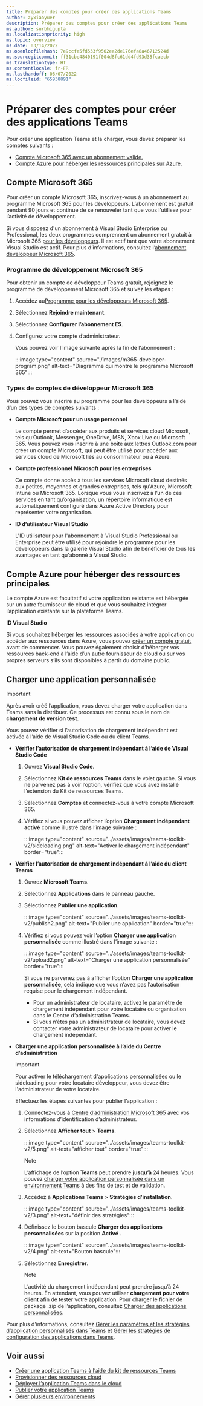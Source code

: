 ```yaml
---
title: Préparer des comptes pour créer des applications Teams
author: zyxiaoyuer
description: Préparer des comptes pour créer des applications Teams
ms.author: surbhigupta
ms.localizationpriority: high
ms.topic: overview
ms.date: 03/14/2022
ms.openlocfilehash: 7e9ccfe5fd533f9502ea2de176efa8a46712524d
ms.sourcegitcommit: ff31cbe4840191f004d8fc61dd4fd93d35fcaecb
ms.translationtype: HT
ms.contentlocale: fr-FR
ms.lasthandoff: 06/07/2022
ms.locfileid: "65938891"
---
```

# <a name="prepare-accounts-to-build-teams-apps"></a>Préparer des comptes pour créer des applications Teams

Pour créer une application Teams et la charger, vous devez préparer les comptes suivants :

* [Compte Microsoft 365 avec un abonnement valide.](accounts.md#microsoft-365-account)
* [Compte Azure pour héberger les ressources principales sur Azure](accounts.md#azure-account-to-host-backend-resources).

## <a name="microsoft-365-account"></a>Compte Microsoft 365

Pour créer un compte Microsoft 365, inscrivez-vous à un abonnement au programme Microsoft 365 pour les développeurs. L’abonnement est gratuit pendant 90 jours et continue de se renouveler tant que vous l’utilisez pour l’activité de développement.

Si vous disposez d'un abonnement à Visual Studio Enterprise ou Professional, les deux programmes comprennent un abonnement gratuit à Microsoft 365 [pour les développeurs](https://aka.ms/MyVisualStudioBenefits). Il est actif tant que votre abonnement Visual Studio est actif. Pour plus d’informations, consultez l’[abonnement développeur Microsoft 365](https://developer.microsoft.com/microsoft-365/dev-program).

### <a name="microsoft-365-developer-program"></a>Programme de développement Microsoft 365

Pour obtenir un compte de développeur Teams gratuit, rejoignez le programme de développement Microsoft 365 et suivez les étapes :

1. Accédez au[Programme pour les développeurs Microsoft 365](https://developer.microsoft.com/microsoft-365/dev-program).
2. Sélectionnez **Rejoindre maintenant**.
3. Sélectionnez **Configurer l’abonnement E5**.
4. Configurez votre compte d’administrateur.

   Vous pouvez voir l’image suivante après la fin de l’abonnement :

    :::image type="content" source="./images/m365-developer-program.png" alt-text="Diagramme qui montre le programme Microsoft 365":::

### <a name="microsoft-365-developer-account-types"></a>Types de comptes de développeur Microsoft 365

Vous pouvez vous inscrire au programme pour les développeurs à l’aide d’un des types de comptes suivants :

* **Compte Microsoft pour un usage personnel**

    Le compte permet d’accéder aux produits et services cloud Microsoft, tels qu’Outlook, Messenger, OneDrive, MSN, Xbox Live ou Microsoft 365. Vous pouvez vous inscrire à une boîte aux lettres Outlook.com pour créer un compte Microsoft, qui peut être utilisé pour accéder aux services cloud de Microsoft liés au consommateur ou à Azure.

* **Compte professionnel Microsoft pour les entreprises**

     Ce compte donne accès à tous les services Microsoft cloud destinés aux petites, moyennes et grandes entreprises, tels qu'Azure, Microsoft Intune ou Microsoft 365. Lorsque vous vous inscrivez à l’un de ces services en tant qu’organisation, un répertoire informatique est automatiquement configuré dans Azure Active Directory pour représenter votre organisation.

* **ID d’utilisateur Visual Studio**

    L'ID utilisateur pour l'abonnement à Visual Studio Professional ou Enterprise peut être utilisé pour rejoindre le programme pour les développeurs dans la galerie Visual Studio afin de bénéficier de tous les avantages en tant qu'abonné à Visual Studio.

## <a name="azure-account-to-host-backend-resources"></a>Compte Azure pour héberger des ressources principales

Le compte Azure est facultatif si votre application existante est hébergée sur un autre fournisseur de cloud et que vous souhaitez intégrer l’application existante sur la plateforme Teams.

**ID Visual Studio**

Si vous souhaitez héberger les ressources associées à votre application ou accéder aux ressources dans Azure, vous pouvez [créer un compte gratuit](https://azure.microsoft.com/free/) avant de commencer. Vous pouvez également choisir d’héberger vos ressources back-end à l’aide d’un autre fournisseur de cloud ou sur vos propres serveurs s’ils sont disponibles à partir du domaine public.

## <a name="upload-custom-app"></a>Charger une application personnalisée

> [!IMPORTANT]
> Après avoir créé l’application, vous devez charger votre application dans Teams sans la distribuer. Ce processus est connu sous le nom de **chargement de version test**.

   Vous pouvez vérifier si l’autorisation de chargement indépendant est activée à l’aide de Visual Studio Code ou du client Teams.

* **Vérifier l’autorisation de chargement indépendant à l’aide de Visual Studio Code**

    1. Ouvrez **Visual Studio Code**.
    2. Sélectionnez **Kit de ressources Teams** dans le volet gauche. Si vous ne parvenez pas à voir l’option, vérifiez que vous avez installé l’extension du Kit de ressources Teams.
    3. Sélectionnez **Comptes** et connectez-vous à votre compte Microsoft 365.
    4. Vérifiez si vous pouvez afficher l’option **Chargement indépendant activé** comme illustré dans l’image suivante :

       :::image type="content" source="../assets/images/teams-toolkit-v2/sideloading.png" alt-text="Activer le chargement indépendant" border="true":::

* **Vérifier l’autorisation de chargement indépendant à l’aide du client Teams**

    1. Ouvrez **Microsoft Teams**.
    2. Sélectionnez **Applications** dans le panneau gauche.
    3. Sélectionnez **Publier une application**.

       :::image type="content" source="../assets/images/teams-toolkit-v2/publish2.png" alt-text="Publier une application" border="true":::

    4. Vérifiez si vous pouvez voir l’option **Charger une application personnalisée** comme illustré dans l’image suivante :

       :::image type="content" source="../assets/images/teams-toolkit-v2/upload2.png" alt-text="Charger une application personnalisée" border="true":::

        Si vous ne parvenez pas à afficher l’option **Charger une application personnalisée**, cela indique que vous n’avez pas l’autorisation requise pour le chargement indépendant.

        * Pour un administrateur de locataire, activez le paramètre de chargement indépendant pour votre locataire ou organisation dans le Centre d’administration Teams.
        * Si vous n’êtes pas un administrateur de locataire, vous devez contacter votre administrateur de locataire pour activer le chargement indépendant.

* **Charger une application personnalisée à l’aide du Centre d’administration**

  > [!IMPORTANT]
  > Pour activer le téléchargement d'applications personnalisées ou le sideloading pour votre locataire développeur, vous devez être l'administrateur de votre locataire.

  Effectuez les étapes suivantes pour publier l’application :

  1. Connectez-vous à [Centre d’administration Microsoft 365](https://admin.microsoft.com/Adminportal/Home?source=applauncher#/homepage#/) avec vos informations d’identification d’administrateur.

  2. Sélectionnez **Afficher tout** > **Teams**.

     :::image type="content" source="../assets/images/teams-toolkit-v2/5.png" alt-text="afficher tout" border="true":::

     > [!Note]
     > L’affichage de l’option **Teams** peut prendre **jusqu’à** 24 heures. Vous pouvez [charger votre application personnalisée dans un environnement Teams](/microsoftteams/upload-custom-apps) à des fins de test et de validation.

  3. Accédez à **Applications Teams** > **Stratégies d’installation**.

     :::image type="content" source="../assets/images/teams-toolkit-v2/3.png" alt-text="définir des stratégies":::

  4. Définissez le bouton bascule **Charger des applications personnalisées** sur la position **Activé** .

     :::image type="content" source="../assets/images/teams-toolkit-v2/4.png" alt-text="Bouton bascule":::

  5. Sélectionnez **Enregistrer**.

     > [!Note]
     > L’activité du chargement indépendant peut prendre jusqu’à 24 heures. En attendant, vous pouvez utiliser **chargement pour votre client** afin de tester votre application. Pour charger le fichier de package .zip de l’application, consultez [Charger des applications personnalisées](/microsoftteams/teams-app-setup-policies).

Pour plus d’informations, consultez [Gérer les paramètres et les stratégies d’application personnalisés dans Teams](/microsoftteams/teams-custom-app-policies-and-settings) et [Gérer les stratégies de configuration des applications dans Teams](/microsoftteams/teams-app-setup-policies).

## <a name="see-also"></a>Voir aussi

* [Créer une application Teams à l’aide du kit de ressources Teams](create-new-project.md)
* [Provisionner des ressources cloud](provision.md)
* [Déployer l’application Teams dans le cloud](deploy.md)
* [Publier votre application Teams](../concepts/deploy-and-publish/appsource/publish.md)
* [Gérer plusieurs environnements](TeamsFx-multi-env.md)
